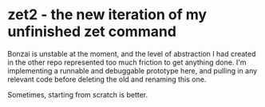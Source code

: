 # zet2 - the new iteration of my unfinished zet command

Bonzai is unstable at the moment, and the level of abstraction I had created in
the other repo represented too much friction to get anything done. I'm
implementing a runnable and debuggable prototype here, and pulling in any
relevant code before deleting the old and renaming this one.

Sometimes, starting from scratch is better.
